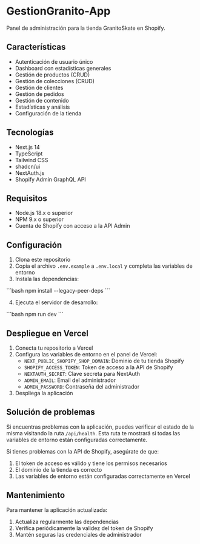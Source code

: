 # GestionGranito-App

Panel de administración para la tienda GranitoSkate en Shopify.

## Características

- Autenticación de usuario único
- Dashboard con estadísticas generales
- Gestión de productos (CRUD)
- Gestión de colecciones (CRUD)
- Gestión de clientes
- Gestión de pedidos
- Gestión de contenido
- Estadísticas y análisis
- Configuración de la tienda

## Tecnologías

- Next.js 14
- TypeScript
- Tailwind CSS
- shadcn/ui
- NextAuth.js
- Shopify Admin GraphQL API

## Requisitos

- Node.js 18.x o superior
- NPM 9.x o superior
- Cuenta de Shopify con acceso a la API Admin

## Configuración

1. Clona este repositorio
2. Copia el archivo `.env.example` a `.env.local` y completa las variables de entorno
3. Instala las dependencias:

\`\`\`bash
npm install --legacy-peer-deps
\`\`\`

4. Ejecuta el servidor de desarrollo:

\`\`\`bash
npm run dev
\`\`\`

## Despliegue en Vercel

1. Conecta tu repositorio a Vercel
2. Configura las variables de entorno en el panel de Vercel:
   - `NEXT_PUBLIC_SHOPIFY_SHOP_DOMAIN`: Dominio de tu tienda Shopify
   - `SHOPIFY_ACCESS_TOKEN`: Token de acceso a la API de Shopify
   - `NEXTAUTH_SECRET`: Clave secreta para NextAuth
   - `ADMIN_EMAIL`: Email del administrador
   - `ADMIN_PASSWORD`: Contraseña del administrador
3. Despliega la aplicación

## Solución de problemas

Si encuentras problemas con la aplicación, puedes verificar el estado de la misma visitando la ruta `/api/health`. Esta ruta te mostrará si todas las variables de entorno están configuradas correctamente.

Si tienes problemas con la API de Shopify, asegúrate de que:
1. El token de acceso es válido y tiene los permisos necesarios
2. El dominio de la tienda es correcto
3. Las variables de entorno están configuradas correctamente en Vercel

## Mantenimiento

Para mantener la aplicación actualizada:
1. Actualiza regularmente las dependencias
2. Verifica periódicamente la validez del token de Shopify
3. Mantén seguras las credenciales de administrador
